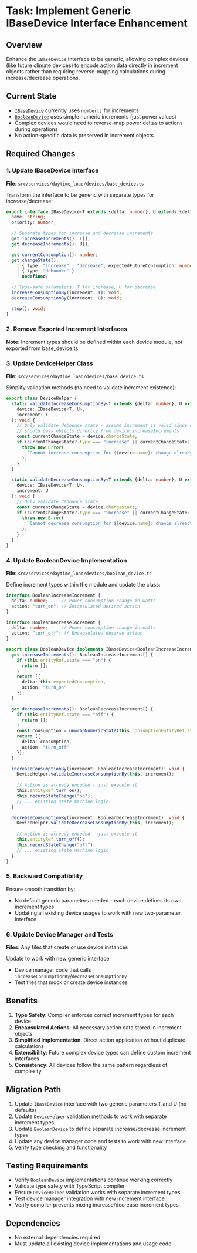 # Task: Implement Generic IBaseDevice Interface Enhancement

## Overview
Enhance the `IBaseDevice` interface to be generic, allowing complex devices (like future climate devices) to encode action data directly in increment objects rather than requiring reverse-mapping calculations during increase/decrease operations.

## Current State
- [`IBaseDevice`](file:///Users/nickw/repos/da-automation-nk/src/services/daytime_load/devices/base_device.ts#L1-L32) currently uses `number[]` for increments
- [`BooleanDevice`](file:///Users/nickw/repos/da-automation-nk/src/services/daytime_load/devices/boolean_device.ts#L9) uses simple numeric increments (just power values)
- Complex devices would need to reverse-map power deltas to actions during operations
- No action-specific data is preserved in increment objects

## Required Changes

### 1. Update IBaseDevice Interface
**File**: `src/services/daytime_load/devices/base_device.ts`

Transform the interface to be generic with separate types for increase/decrease:

```typescript
export interface IBaseDevice<T extends {delta: number}, U extends {delta: number}> {
  name: string;
  priority: number;

  // Separate types for increase and decrease increments
  get increaseIncrements(): T[];
  get decreaseIncrements(): U[];

  get currentConsumption(): number;
  get changeState():
    | { type: "increase" | "decrease", expectedFutureConsumption: number }
    | { type: "debounce" }
    | undefined;

  // Type-safe parameters: T for increase, U for decrease
  increaseConsumptionBy(increment: T): void;
  decreaseConsumptionBy(increment: U): void;

  stop(): void;
}
```

### 2. Remove Exported Increment Interfaces
**Note**: Increment types should be defined within each device module, not exported from base_device.ts

### 3. Update DeviceHelper Class
**File**: `src/services/daytime_load/devices/base_device.ts`

Simplify validation methods (no need to validate increment existence):

```typescript
export class DeviceHelper {
  static validateIncreaseConsumptionBy<T extends {delta: number}, U extends {delta: number}>(
    device: IBaseDevice<T, U>, 
    increment: T
  ): void {
    // Only validate debounce state - assume increment is valid since caller
    // should pass objects directly from device.increaseIncrements
    const currentChangeState = device.changeState;
    if (currentChangeState?.type === "increase" || currentChangeState?.type === "decrease") {
      throw new Error(
        `Cannot increase consumption for ${device.name}: change already pending`
      );
    }
  }

  static validateDecreaseConsumptionBy<T extends {delta: number}, U extends {delta: number}>(
    device: IBaseDevice<T, U>, 
    increment: U
  ): void {
    // Only validate debounce state
    const currentChangeState = device.changeState;
    if (currentChangeState?.type === "increase" || currentChangeState?.type === "decrease") {
      throw new Error(
        `Cannot decrease consumption for ${device.name}: change already pending`
      );
    }
  }
}
```

### 4. Update BooleanDevice Implementation
**File**: `src/services/daytime_load/devices/boolean_device.ts`

Define increment types within the module and update the class:

```typescript
interface BooleanIncreaseIncrement {
  delta: number;     // Power consumption change in watts
  action: "turn_on"; // Encapsulated desired action
}

interface BooleanDecreaseIncrement {
  delta: number;     // Power consumption change in watts
  action: "turn_off"; // Encapsulated desired action
}

export class BooleanDevice implements IBaseDevice<BooleanIncreaseIncrement, BooleanDecreaseIncrement> {
  get increaseIncrements(): BooleanIncreaseIncrement[] {
    if (this.entityRef.state === "on") {
      return [];
    }
    return [{ 
      delta: this.expectedConsumption, 
      action: "turn_on" 
    }];
  }

  get decreaseIncrements(): BooleanDecreaseIncrement[] {
    if (this.entityRef.state === "off") {
      return [];
    }
    const consumption = unwrapNumericState(this.consumptionEntityRef.state) || this.expectedConsumption;
    return [{ 
      delta: consumption, 
      action: "turn_off" 
    }];
  }

  increaseConsumptionBy(increment: BooleanIncreaseIncrement): void {
    DeviceHelper.validateIncreaseConsumptionBy(this, increment);
    
    // Action is already encoded - just execute it
    this.entityRef.turn_on();
    this.recordStateChange("on");
    // ... existing state machine logic
  }

  decreaseConsumptionBy(increment: BooleanDecreaseIncrement): void {
    DeviceHelper.validateDecreaseConsumptionBy(this, increment);
    
    // Action is already encoded - just execute it
    this.entityRef.turn_off();
    this.recordStateChange("off");
    // ... existing state machine logic
  }
}
```

### 5. Backward Compatibility
Ensure smooth transition by:
- No default generic parameters needed - each device defines its own increment types
- Updating all existing device usages to work with new two-parameter interface

### 6. Update Device Manager and Tests
**Files**: Any files that create or use device instances

Update to work with new generic interface:
- Device manager code that calls `increaseConsumptionBy`/`decreaseConsumptionBy`
- Test files that mock or create device instances

## Benefits
1. **Type Safety**: Compiler enforces correct increment types for each device
2. **Encapsulated Actions**: All necessary action data stored in increment objects  
3. **Simplified Implementation**: Direct action application without duplicate calculations
4. **Extensibility**: Future complex device types can define custom increment interfaces
5. **Consistency**: All devices follow the same pattern regardless of complexity

## Migration Path
1. Update `IBaseDevice` interface with two generic parameters T and U (no defaults)
2. Update `DeviceHelper` validation methods to work with separate increment types
3. Update `BooleanDevice` to define separate increase/decrease increment types
4. Update any device manager code and tests to work with new interface
5. Verify type checking and functionality

## Testing Requirements
- Verify `BooleanDevice` implementations continue working correctly
- Validate type safety with TypeScript compiler
- Ensure `DeviceHelper` validation works with separate increment types
- Test device manager integration with new increment interface
- Verify compiler prevents mixing increase/decrease increment types

## Dependencies
- No external dependencies required
- Must update all existing device implementations and usage code
